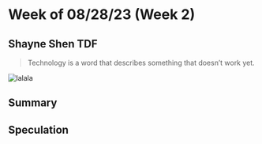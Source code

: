 # Week of 08/28/23 (Week 2)

## Shayne Shen TDF

> Technology is a word that describes something that doesn’t work yet.

![lalala](20230822_MDesOrientation_AVL_0403.jpg)

## Summary

## Speculation
